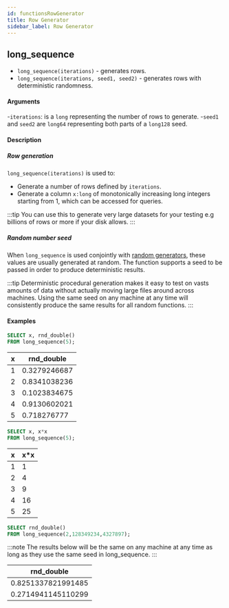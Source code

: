 ```yaml
---
id: functionsRowGenerator
title: Row Generator
sidebar_label: Row Generator
---
```



## long_sequence
- `long_sequence(iterations)` - generates rows.
- `long_sequence(iterations, seed1, seed2)` - generates rows with deterministic randomness.

#### Arguments
-`iterations`: is a `long` representing the number of rows to generate.
-`seed1` and `seed2` are `long64` representing both parts of a `long128` seed.

#### Description

##### Row generation
`long_sequence(iterations)` is used to:
- Generate a number of rows defined by `iterations`.
- Generate a column `x:long` of monotonically increasing long integers starting from 1, which 
can be accessed for queries.

:::tip
You can use this to generate very large datasets for your testing e.g billions of rows or more if your disk allows.
:::

##### Random number seed
When `long_sequence` is used conjointly with [random generators](functionsRandomValueGenerators.md), these values are 
usually generated at random. The function supports a seed to be passed in order to produce deterministic results. 

:::tip
Deterministic procedural generation makes it easy to test
on vasts amounts of data without actually moving large files around across machines. 
Using the same seed on any machine at any time will 
consistently produce the same results for all random functions.
:::

#### Examples

```sql title="Generating multiple rows"
SELECT x, rnd_double() 
FROM long_sequence(5);
```

| x         | rnd_double        |
|-----------|-------------------|
| 1         | 0.3279246687      |
| 2         | 0.8341038236      |
| 3         | 0.1023834675      |
| 4         | 0.9130602021      |
| 5         | 0.718276777       |


```sql title="Accessing row_number using the x column"
SELECT x, x*x 
FROM long_sequence(5);
```

| x       | x*x     |
|---------|---------|
| 1       | 1       |
| 2       | 4       |
| 3       | 9       |
| 4       | 16      |
| 5       | 25      |


```sql title="Using with a seed"
SELECT rnd_double() 
FROM long_sequence(2,128349234,4327897);
```

:::note
The results below will be the same on any machine at any time as long as they use the same seed in long_sequence.
:::

| rnd_double|
|---|
|0.8251337821991485|
|0.2714941145110299|